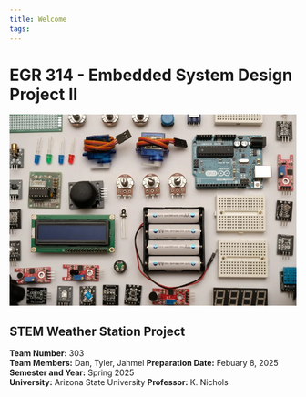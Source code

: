 ```yaml
---
title: Welcome
tags:
---
```


# EGR 314 - Embedded System Design Project II
![](learn-embedded-system-design.jpg)
## STEM Weather Station Project

**Team Number:** 303  
**Team Members:** Dan, Tyler, Jahmel 
**Preparation Date:** Febuary 8, 2025  
**Semester and Year:** Spring 2025  
**University:** Arizona State University 
**Professor:** K. Nichols
